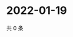 # 2022-01-19

共 0 条

<!-- BEGIN WEIBO -->
<!-- 最后更新时间 Wed Jan 19 2022 07:10:23 GMT+0800 (China Standard Time) -->

<!-- END WEIBO -->
